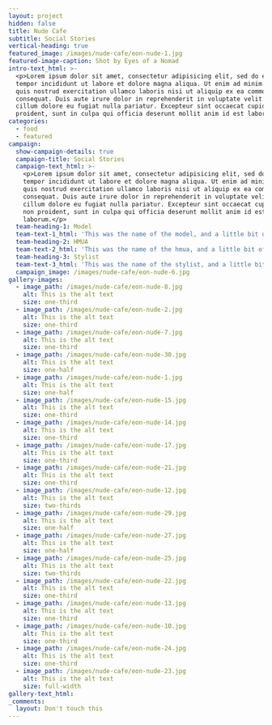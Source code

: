 ```yaml
---
layout: project
hidden: false
title: Nude Cafe
subtitle: Social Stories
vertical-heading: true
featured_image: /images/nude-cafe/eon-nude-1.jpg
featured-image-caption: Shot by Eyes of a Nomad
intro-text_html: >-
  <p>Lorem ipsum dolor sit amet, consectetur adipisicing elit, sed do eiusmod
  tempor incididunt ut labore et dolore magna aliqua. Ut enim ad minim veniam,
  quis nostrud exercitation ullamco laboris nisi ut aliquip ex ea commodo
  consequat. Duis aute irure dolor in reprehenderit in voluptate velit esse
  cillum dolore eu fugiat nulla pariatur. Excepteur sint occaecat cupidatat non
  proident, sunt in culpa qui officia deserunt mollit anim id est laborum.</p>
categories:
  - food
  - featured
campaign:
  show-campaign-details: true
  campaign-title: Social Stories
  campaign-text_html: >-
    <p>Lorem ipsum dolor sit amet, consectetur adipisicing elit, sed do eiusmod
    tempor incididunt ut labore et dolore magna aliqua. Ut enim ad minim veniam,
    quis nostrud exercitation ullamco laboris nisi ut aliquip ex ea commodo
    consequat. Duis aute irure dolor in reprehenderit in voluptate velit esse
    cillum dolore eu fugiat nulla pariatur. Excepteur sint occaecat cupidatat
    non proident, sunt in culpa qui officia deserunt mollit anim id est
    laborum.</p>
  team-heading-1: Model
  team-text-1_html: 'This was the name of the model, and a little bit of a blurb about her.'
  team-heading-2: HMUA
  team-text-2_html: 'This was the name of the hmua, and a little bit of a blurb about her.'
  team-heading-3: Stylist
  team-text-3_html: 'This was the name of the stylist, and a little bit of a blurb about her.'
  campaign_image: /images/nude-cafe/eon-nude-6.jpg
gallery-images:
  - image_path: /images/nude-cafe/eon-nude-8.jpg
    alt: This is the alt text
    size: one-third
  - image_path: /images/nude-cafe/eon-nude-2.jpg
    alt: This is the alt text
    size: one-third
  - image_path: /images/nude-cafe/eon-nude-7.jpg
    alt: This is the alt text
    size: one-third
  - image_path: /images/nude-cafe/eon-nude-30.jpg
    alt: This is the alt text
    size: one-half
  - image_path: /images/nude-cafe/eon-nude-1.jpg
    alt: This is the alt text
    size: one-half
  - image_path: /images/nude-cafe/eon-nude-15.jpg
    alt: This is the alt text
    size: one-third
  - image_path: /images/nude-cafe/eon-nude-14.jpg
    alt: This is the alt text
    size: one-third
  - image_path: /images/nude-cafe/eon-nude-17.jpg
    alt: This is the alt text
    size: one-third
  - image_path: /images/nude-cafe/eon-nude-21.jpg
    alt: This is the alt text
    size: one-third
  - image_path: /images/nude-cafe/eon-nude-12.jpg
    alt: This is the alt text
    size: two-thirds
  - image_path: /images/nude-cafe/eon-nude-29.jpg
    alt: This is the alt text
    size: one-half
  - image_path: /images/nude-cafe/eon-nude-27.jpg
    alt: This is the alt text
    size: one-half
  - image_path: /images/nude-cafe/eon-nude-25.jpg
    alt: This is the alt text
    size: two-thirds
  - image_path: /images/nude-cafe/eon-nude-22.jpg
    alt: This is the alt text
    size: one-third
  - image_path: /images/nude-cafe/eon-nude-13.jpg
    alt: This is the alt text
    size: one-third
  - image_path: /images/nude-cafe/eon-nude-10.jpg
    alt: This is the alt text
    size: one-third
  - image_path: /images/nude-cafe/eon-nude-24.jpg
    alt: This is the alt text
    size: one-third
  - image_path: /images/nude-cafe/eon-nude-23.jpg
    alt: This is the alt text
    size: full-width
gallery-text_html:
_comments:
  layout: Don't touch this
---
```

